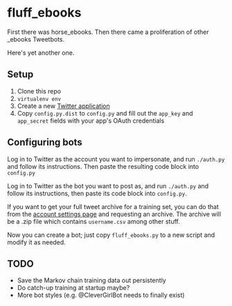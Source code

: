 # fluff_ebooks

First there was horse_ebooks. Then there came a proliferation of other _ebooks Tweetbots.

Here's yet another one.

## Setup

1. Clone this repo
2. `virtualenv env`
3. Create a new [Twitter application](http://apps.twitter.com)
4. Copy `config.py.dist` to `config.py` and fill out the `app_key` and `app_secret` fields with your app's OAuth credentials

## Configuring bots

Log in to Twitter as the account you want to impersonate, and run `./auth.py` and follow its instructions. Then paste the resulting code block into `config.py`

Log in to Twitter as the bot you want to post as, and run `./auth.py` and follow its instructions, then paste its code block into `config.py`.

If you want to get your full tweet archive for a training set, you can do that from the [account settings page](https://twitter.com/settings/account) and requesting an archive. The archive will be a .zip file which contains `username.csv` among other stuff.

Now you can create a bot; just copy `fluff_ebooks.py` to a new script and modify it as needed.

## TODO

* Save the Markov chain training data out persistently
* Do catch-up training at startup maybe?
* More bot styles (e.g. @CleverGirlBot needs to finally exist)